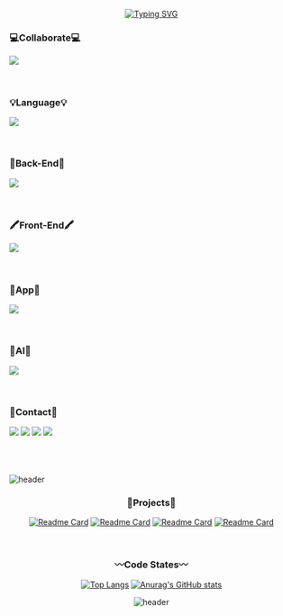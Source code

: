 <div align='center'>
  
<!--
![header](https://capsule-render.vercel.app/api?type=waving&color=timeAuto&height=300&section=header&text=Welcome!&fontSize=90&animation=fadeIn&fontAlignY=38&desc=saranghein's%20GitHub&descAlignY=51&descAlign=62)
-->
<!--https://git.io/typing-svg-->
<a href="#"><img src="https://readme-typing-svg.demolab.com?font=Ubuntu&size=25&duration=2000&pause=1000&color=000000&background=FFFFFF&vCenter=true&multiline=true&repeat=false&width=480&height=200&lines=%3D%3D%3D%3D%3D%3D%3D%3D%3D%3D%3D%3D%3D%3D%3D%3D%3D%3D%3D%3D%3D%3D%3D%3D%3D%3D%3D%3D%3D%3D%3D%3D;%5B%2B%5D+Building+2.5s+(15%2F15)+FINISHED;Welcome+to+saranghein's+GitHub!!;%3D%3D%3D%3D%3D%3D%3D%3D%3D%3D%3D%3D%3D%3D%3D%3D%3D%3D%3D%3D%3D%3D%3D%3D%3D%3D%3D%3D%3D%3D%3D%3D;saranghein-Github%3A~haeinlee+%24" alt="Typing SVG" /></a>

</div>

<h3>
  <p>
  <b> 💻Collaborate💻</b>
</p>
  <a href="#">
    <img
      src="https://go-skill-icons.vercel.app/api/icons?i=git,github,notion,figma,canva,discord&titles=true"
    />
  </a>
</h3>
<br>

<h3>
  <p>
  <b>💡Language💡</b>
</p>
  <a href="#">
    <img
      src="https://go-skill-icons.vercel.app/api/icons?i=java,c,cpp,cs,python,html,css,javascript,kotlin&titles=true"
    />
  </a>
</h3>
<br>

<h3>
  <p>
  <b>🔐Back-End🔐</b>
</p>
  <a href="#">
    <img
      src="https://go-skill-icons.vercel.app/api/icons?i=spring,mysql,mariadb,mongodb,aws,springdatajpa,docker&titles=true"
    />
  </a>
</h3>
<br>

<h3>
  <p>
  <b>🖍️Front-End🖍️</b>
</p>
  <a href="#">
    <img
      src="https://go-skill-icons.vercel.app/api/icons?i=vue,bootstrap,nodejs,vite&titles=true"
    />
  </a>
</h3>
<br>

<h3>
  <p>
  <b>📱App📱</b>
</p>
  <a href="#">
    <img
      src="https://go-skill-icons.vercel.app/api/icons?i=android,firebase&titles=true"
    />
  </a>
</h3>
<br>
<h3>
  <p>
  <b>🧠AI🧠</b>
</p>
  <a href="#">
    <img
      src="https://go-skill-icons.vercel.app/api/icons?i=pytorch,googlecolab,flask&titles=true"
    />
  </a>
</h3>
<br>
<h3>
  <p>
    <b> 👋Contact👋</b>
  </p>
<a href="mailto:saranghein@gmail.com" target="_blank"><img src="https://img.shields.io/badge/saranghein@gmail.com-EA4335?style=flat-square&logo=Gmail&logoColor=FFFFFF"/></a>
<a href="https://saranghein.tistory.com/"><img src="https://img.shields.io/badge/Tistory-000000?style=flat-square&logo=Tistory&logoColor=FFFFFF"/></a>
<a href="https://saranghein.notion.site/1765daf65a2680269753d7205439aab5?pvs=4" target="_blank"><img src="https://img.shields.io/badge/Notion-000000?style=flat-square&logo=Notion&logoColor=FFFFFF"/></a> 
<a href="https://saranghein.github.io/" target="_blank"><img src="https://img.shields.io/badge/GitHub_Blog-000000?style=flat-square&logo=GitHub&logoColor=FFFFFF"/></a>
</h3>
</div>
<br><br>

![header](https://capsule-render.vercel.app/api?type=slice)


<div align="center">
  
  <h3>
    <b>🌳Projects🌳</b>
  </h3>
  
  [![Readme Card](https://github-readme-stats.vercel.app/api/pin/?username=saranghein&repo=SpringBoot-Project-Broom_Back)](https://github.com/saranghein/SpringBoot-Project-Broom_Back)
[![Readme Card](https://github-readme-stats.vercel.app/api/pin/?username=saranghein&repo=SpringBoot-Project-Memory_Back)](https://github.com/saranghein/SpringBoot-Project-Memory_Back)
[![Readme Card](https://github-readme-stats.vercel.app/api/pin/?username=saranghein&repo=Vue.js-Project-Skeleton_Front)](https://github.com/saranghein/Vue.js-Project-Skeleton_Front)
[![Readme Card](https://github-readme-stats.vercel.app/api/pin/?username=saranghein&repo=CodingTest)](https://github.com/saranghein/CodingTest)

<br>
<div align='center'>
  <h3>
    <b>〰️Code States〰️</b>
  </h3>
  
[![Top Langs](https://github-readme-stats.vercel.app/api/top-langs/?username=saranghein&layout=compact&langs_count=8&hide=html,HLSL,FreeMarker,ShaderLab,Ruby)](#)  [![Anurag's GitHub stats](https://github-readme-stats.vercel.app/api?username=saranghein&show_icons=true&theme=buefy)](#)

</div>

![header](https://capsule-render.vercel.app/api?type=slice&section=footer)

